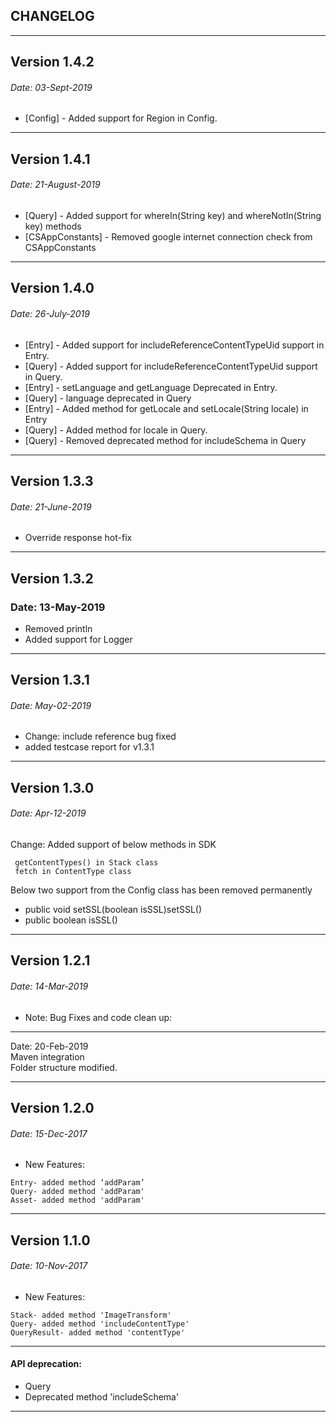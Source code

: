 
## CHANGELOG

------------------------------------------------

## Version 1.4.2
   ###### Date: 03-Sept-2019
   - [Config] - Added support for Region in Config.   

------------------------------------------------

## Version 1.4.1
   ###### Date: 21-August-2019
   - [Query] - Added support for whereIn(String key) and whereNotIn(String key) methods
   - [CSAppConstants] - Removed google internet connection check from CSAppConstants
   
------------------------------------------------


## Version 1.4.0
   ###### Date: 26-July-2019
   - [Entry] - Added support for includeReferenceContentTypeUid support in Entry.
   - [Query] - Added support for includeReferenceContentTypeUid support in Query.
   - [Entry] - setLanguage and getLanguage Deprecated in Entry. 
   - [Query] - language deprecated in Query
   - [Entry] - Added method for getLocale and setLocale(String locale) in Entry
   - [Query] - Added method for locale in Query.
   - [Query] - Removed deprecated method for includeSchema in Query
   
------------------------------------------------


## Version 1.3.3
   ###### Date: 21-June-2019
   - Override response hot-fix

------------------------------------------------

## Version 1.3.2
   ### Date: 13-May-2019
   - Removed println
   - Added support for Logger

------------------------------------------------

## Version 1.3.1
  ###### Date: May-02-2019
  - Change: include reference bug fixed
  - added testcase report for v1.3.1


------------------------------------------------


## Version 1.3.0  
  ###### Date: Apr-12-2019  
  Change: Added support of below methods in SDK   
  
```  
 getContentTypes() in Stack class  
 fetch in ContentType class  
```  
  
Below two support from the Config class has been removed permanently    
- public void setSSL(boolean isSSL)setSSL()  
- public boolean isSSL()  
  
------------------------------------------------  

## Version 1.2.1 
###### Date: 14-Mar-2019
- Note: Bug Fixes and code clean up: 
   
--------------------------------
  
Date: 20-Feb-2019   
Maven integration  
Folder structure modified.  
  
------------------------------------------------  
## Version 1.2.0 
###### Date: 15-Dec-2017  
- New Features:
```
Entry- added method ‘addParam’  
Query- added method 'addParam'  
Asset- added method 'addParam'
 ```  
------------------------------------------------  
  
## Version 1.1.0 
###### Date: 10-Nov-2017  
- New Features:

```  
Stack- added method 'ImageTransform'  
Query- added method 'includeContentType'  
QueryResult- added method 'contentType'  
```
------------------------------------------------  
  
#### API deprecation:  
- Query  
- Deprecated method 'includeSchema'  
------------------------------------------------